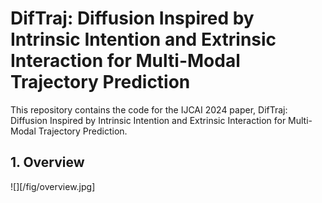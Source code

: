 # DifTraj: Diffusion Inspired by Intrinsic Intention and Extrinsic Interaction for Multi-Modal Trajectory Prediction
This repository contains the code for the IJCAI 2024 paper, DifTraj: Diffusion Inspired by Intrinsic Intention and Extrinsic Interaction for Multi-Modal Trajectory Prediction.
## 1. Overview
![][/fig/overview.jpg]

